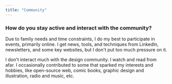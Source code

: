 ```yaml
---
title: "Community"
---
```

### How do you stay active and interact with the community?

Due to family needs and time constraints, I do my best to participate in events, primarily online. I get news, tools, and techniques from LinkedIn, newsletters, and some key websites, but I don't put too much pressure on it.

I don't interact much with the design community. I watch and read from afar. I occasionally contributed to some that sparked my interests and hobbies, like open-source web, comic books, graphic design and illustration, radio and music, etc.